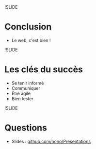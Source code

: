 !SLIDE
# Conclusion #

* Le web, c'est bien !

!SLIDE
# Les clés du succès #

* Se tenir informé
* Communiquer
* Être agile
* Bien tester

!SLIDE
# Questions #

* Slides : [github.com/nono/Presentations](http://github.com/nono/Presentations)
